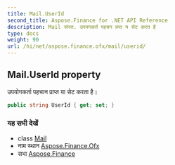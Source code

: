 ```yaml
---
title: Mail.UserId
second_title: Aspose.Finance for .NET API Reference
description: Mail संपत्त. उपयगकर्त पहचन प्रप्त य सेट करत है
type: docs
weight: 90
url: /hi/net/aspose.finance.ofx/mail/userid/
---
```

## Mail.UserId property

उपयोगकर्ता पहचान प्राप्त या सेट करता है।

```csharp
public string UserId { get; set; }
```

### यह सभी देखें

* class [Mail](../)
* नाम स्थान [Aspose.Finance.Ofx](../../mail/)
* सभा [Aspose.Finance](../../../)


